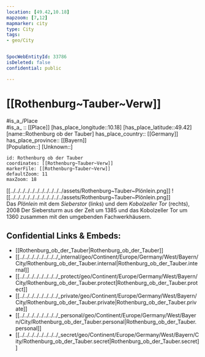 ```yaml
---
location: [49.42,10.18] 
mapzoom: [7,12] 
mapmarker: city 
type: City
tags:
- geo/City


SpocWebEntityId: 33786
isDeleted: false
confidential: public

---
```


# [[Rothenburg~Tauber~Verw]] 



#is_a_/Place  
#is_a_ :: [[Place]] 
[has_place_longitude::10.18] 
[has_place_latitude::49.42] 
[name::Rothenburg ob der Tauber] 
has_place_country:: [[Germany]]  
has_place_province:: [[Bayern]]  
[Population::] 
[Unknown::] 


```leaflet
id: Rothenburg ob der Tauber
coordinates: [[Rothenburg~Tauber~Verw]] 
markerFile: [[Rothenburg~Tauber~Verw]] 
defaultZoom: 11 
maxZoom: 18
```



[[../../../../../../../../../../../assets/Rothenburg~Tauber~Plönlein.png]]
![[../../../../../../../../../../../assets/Rothenburg~Tauber~Plönlein.png]]
Das _Plönlein_ mit dem _Sieberstor_ (links) und dem _Kobolzeller Tor_ (rechts), 2008
Der Siebersturm aus der Zeit um 1385 und das Kobolzeller Tor um 1360 zusammen mit den umgebenden Fachwerkhäusern. 
## Confidential Links & Embeds: 
- [[Rothenburg_ob_der_Tauber|Rothenburg_ob_der_Tauber]]  
- [[../../../../../../../../_internal/geo/Continent/Europe/Germany/West/Bayern/City/Rothenburg_ob_der_Tauber.internal|Rothenburg_ob_der_Tauber.internal]] 
- [[../../../../../../../../_protect/geo/Continent/Europe/Germany/West/Bayern/City/Rothenburg_ob_der_Tauber.protect|Rothenburg_ob_der_Tauber.protect]] 
- [[../../../../../../../../_private/geo/Continent/Europe/Germany/West/Bayern/City/Rothenburg_ob_der_Tauber.private|Rothenburg_ob_der_Tauber.private]] 
- [[../../../../../../../../_personal/geo/Continent/Europe/Germany/West/Bayern/City/Rothenburg_ob_der_Tauber.personal|Rothenburg_ob_der_Tauber.personal]] 
- [[../../../../../../../../_secret/geo/Continent/Europe/Germany/West/Bayern/City/Rothenburg_ob_der_Tauber.secret|Rothenburg_ob_der_Tauber.secret]] 
